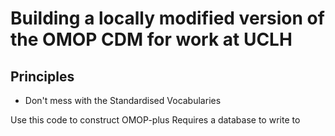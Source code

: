 # Building a locally modified version of the OMOP CDM for work at UCLH

## Principles

- Don't mess with the Standardised Vocabularies

Use this code to construct OMOP-plus
Requires a database to write to
